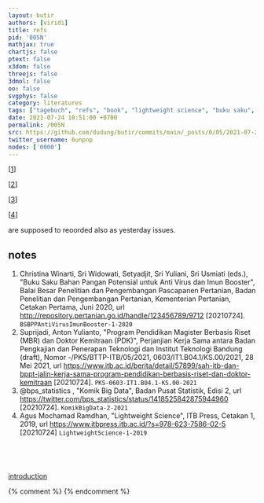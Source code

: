 ```yaml
---
layout: butir
authors: [viridi]
title: refs
pid: '005N'
mathjax: true
chartjs: false
ptext: false
x3dom: false
threejs: false
3dmol: false
oo: false
svgphys: false
category: literatures
tags: ["tagebuch", "refs", "book", "lightweight science", "buku saku", "pangan", "big data", "pks", "bppt"]
date: 2021-07-24 10:51:00 +0700
permalink: /005N
src: https://github.com/dudung/butir/commits/main/_posts/0/05/2021-07-24-refs.md
twitter_username: 6unpnp
nodes: ['0000']
---
```





[[1](#r01)]

[[2](#r02)]

[[3](#r03)]

[[4](#r04)]

are supposed to reoorded also as yesterday issues.

## notes
1. <a name="r01"></a>Christina Winarti, Sri Widowati, Setyadjit, Sri Yuliani, Sri Usmiati (eds.), "Buku Saku Bahan Pangan Potensial untuk Anti Virus dan Imun Booster", Balai Besar Penelitian dan Pengembangan Pascapanen Pertanian, Badan Penelitian dan Pengembangan Pertanian, Kementerian Pertanian, Cetakan Pertama, Juni 2020, url <http://repository.pertanian.go.id/handle/123456789/9712> [20210724]. `BSBPPAntiVirusImunBooster-1-2020`
2. <a name="r02"></a>Suprijadi, Anton Yulianto, "Program Pendidikan Magister Berbasis Riset (MBR) dan Doktor Kemitraan (PDK)", Perjanjian Kerja Sama antara Badan Pengkajian dan Penerapan Teknologi dan Institut Teknologi Bandung (draft), Nomor -/PKS/BTTP-ITB/05/2021, 0603/IT1.B04.1/KS.00/2021, 28 Mei 2021, url <https://www.itb.ac.id/berita/detail/57899/sah-itb-dan-bppt-jalin-kerja-sama-program-pendidikan-berbasis-riset-dan-doktor-kemitraan> [20210724]. `PKS-0603-IT1.B04.1-KS.00-2021`
3. <a name="r03"></a>@bps_statistics
, "Komik Big Data", Badan Pusat Statistik, Edisi 2, url <https://twitter.com/bps_statistics/status/1418525842875944960> [20210724]. `KomikBigData-2-2021`
4. <a name="r04"></a>Agus Mochamad Ramdhan, "Lightweight Science", ITB Press, Cetakan 1, 2019, url <https://www.itbpress.itb.ac.id/?s=978-623-7586-02-5> [20210724] `LightweightScience-1-2019`

## &nbsp;
[introduction](0000)

{% comment %}
{% endcomment %}
